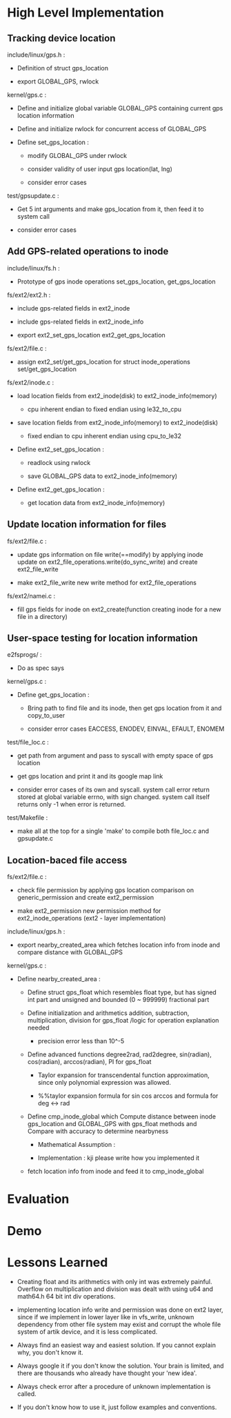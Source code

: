 # High Level Implementation



## Tracking device location

include/linux/gps.h : 

- Definition of struct gps_location

- export GLOBAL_GPS, rwlock

kernel/gps.c : 

- Define and initialize global variable GLOBAL_GPS containing current gps location information

- Define and initialize rwlock for concurrent access of GLOBAL_GPS

- Define set_gps_location :

  - modify GLOBAL_GPS under rwlock

  - consider validity of user input gps location(lat, lng)

  - consider error cases

test/gpsupdate.c :

- Get 5 int arguments and make gps_location from it, then feed it to system call

- consider error cases

## Add GPS-related operations to inode

include/linux/fs.h :

- Prototype of gps inode operations set_gps_location, get_gps_location

fs/ext2/ext2.h :

- include gps-related fields in ext2_inode

- include gps-related fields in ext2_inode_info

- export ext2_set_gps_location ext2_get_gps_location

fs/ext2/file.c :

- assign ext2_set/get_gps_location for struct inode_operations set/get_gps_location

fs/ext2/inode.c :

- load location fields from ext2_inode(disk) to ext2_inode_info(memory)

  - cpu inherent endian to fixed endian using le32_to_cpu 

- save location fields from ext2_inode_info(memory) to ext2_inode(disk) 

  - fixed endian to cpu inherent endian using cpu_to_le32

- Define ext2_set_gps_location :

  - readlock using rwlock

  - save GLOBAL_GPS data to ext2_inode_info(memory)

- Define ext2_get_gps_location :

  - get location data from ext2_inode_info(memory)



## Update location information for files

fs/ext2/file.c :

- update gps information on file write(==modify) by applying inode update on ext2_file_operations.write(do_sync_write) and create ext2_file_write

- make ext2_file_write new write method for ext2_file_operations

fs/ext2/namei.c :

- fill gps fields for inode on ext2_create(function creating inode for a new file in a directory)



## User-space testing for location information

e2fsprogs/ :

- Do as spec says

kernel/gps.c :

- Define get_gps_location :

  - Bring path to find file and its inode, then get gps location from it and copy_to_user

  - consider error cases EACCESS, ENODEV, EINVAL, EFAULT, ENOMEM

test/file_loc.c :

- get path from argument and pass to syscall with empty space of gps location

- get gps location and print it and its google map link

- consider error cases of its own and syscall. system call error return stored at global variable errno, with sign changed. system call itself returns only -1 when error is returned.

test/Makefile : 

- make all at the top for a single 'make' to compile both file_loc.c and gpsupdate.c



## Location-baced file access

fs/ext2/file.c :

- check file permission by applying gps location comparison on generic_permission and create ext2_permission

- make ext2_permission new permission method for ext2_inode_operations (ext2 - layer implementation)

include/linux/gps.h :

- export nearby_created_area which fetches location info from inode and compare distance with GLOBAL_GPS

kernel/gps.c :

- Define nearby_created_area :

  - Define struct gps_float which resembles float type, but has signed int part and unsigned and bounded (0 ~ 999999) fractional part

  - Define initialization and arithmetics addition, subtraction, multiplication, division for gps_float /logic for operation explanation needed 

    - precision error less than 10^-5

  - Define advanced functions degree2rad, rad2degree, sin(radian), cos(radian), arccos(radian), PI for gps_float

    - Taylor expansion for transcendental function approximation, since only polynomial expression was allowed.

    - %%taylor expansion formula for sin cos arccos and formula for deg <-> rad 

  - Define cmp_inode_global which Compute distance between inode gps_location and GLOBAL_GPS with gps_float methods and Compare with accuracy to determine nearbyness

    - Mathematical Assumption :

    - Implementation : kji please write how you implemented it

  - fetch location info from inode and feed it to cmp_inode_global



# Evaluation

# Demo

# Lessons Learned

- Creating float and its arithmetics with only int was extremely painful. Overflow on multiplication and division was dealt with using u64 and math64.h 64 bit int div operations.

- implementing location info write and permission was done on ext2 layer, since if we implement in lower layer like in vfs_write, unknown dependency from other file system may exist and corrupt the whole file system of artik device, and it is less complicated.

- Always find an easiest way and easiest solution. If you cannot explain why, you don't know it.

- Always google it if you don't know the solution. Your brain is limited, and there are thousands who already have thought your 'new idea'.

- Always check error after a procedure of unknown implementation is called.

- If you don't know how to use it, just follow examples and conventions.


